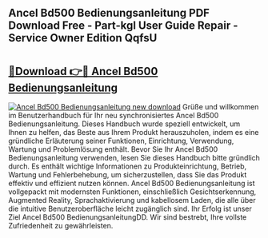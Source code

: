 ## Ancel Bd500 Bedienungsanleitung PDF Download Free - Part-kgl User Guide Repair - Service Owner Edition QqfsU

# <h2><a href="http://df0yj07.blite.top/?on=Ancel+Bd500+Bedienungsanleitung">🔗Download 👉🔴 Ancel Bd500 Bedienungsanleitung</a></h2>

[![Ancel Bd500 Bedienungsanleitung new download](https://i.imgur.com/lujVjoI.png)](http://df0yj07.blite.top/?on=Ancel+Bd500+Bedienungsanleitung)
Grüße und willkommen im Benutzerhandbuch für Ihr neu synchronisiertes Ancel Bd500 Bedienungsanleitung. Dieses Handbuch wurde speziell entwickelt, um Ihnen zu helfen, das Beste aus Ihrem Produkt herauszuholen, indem es eine gründliche Erläuterung seiner Funktionen, Einrichtung, Verwendung, Wartung und Problemlösung enthält. Bevor Sie Ihr Ancel Bd500 Bedienungsanleitung verwenden, lesen Sie dieses Handbuch bitte gründlich durch. Es enthält wichtige Informationen zu Produkteinrichtung, Betrieb, Wartung und Fehlerbehebung, um sicherzustellen, dass Sie das Produkt effektiv und effizient nutzen können. Ancel Bd500 Bedienungsanleitung ist vollgepackt mit modernsten Funktionen, einschließlich Gesichtserkennung, Augmented Reality, Sprachaktivierung und kabellosem Laden, die alle über die intuitive Benutzeroberfläche leicht zugänglich sind. Ihr Erfolg ist unser Ziel Ancel Bd500 BedienungsanleitungDD. Wir sind bestrebt, Ihre vollste Zufriedenheit zu gewährleisten.
